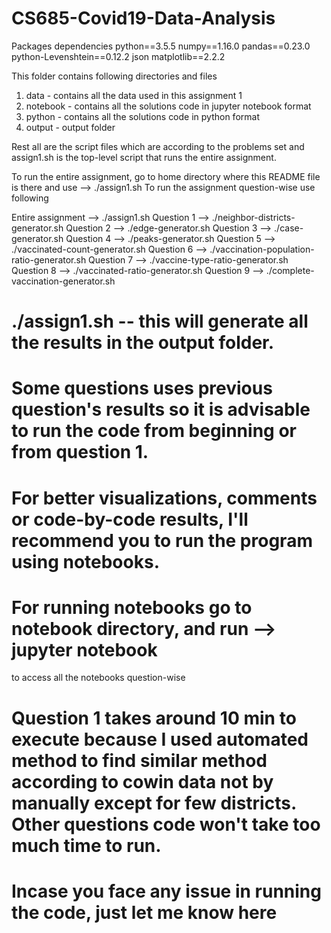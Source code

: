 # CS685-Covid19-Data-Analysis

Packages dependencies
python==3.5.5
numpy==1.16.0
pandas==0.23.0
python-Levenshtein==0.12.2
json
matplotlib==2.2.2

This folder contains following directories and files 
1. data - contains all the data used in this assignment 1
2. notebook - contains all the solutions code in jupyter notebook format
3. python - contains all the solutions code in python format
4. output - output folder

Rest all are the script files which are according to the problems set and assign1.sh is the top-level script that runs the entire assignment.

To run the entire assignment, go to home directory where this README file is there and use --> ./assign1.sh 
To run the assignment question-wise use following

Entire assignment --> ./assign1.sh
Question 1 --> ./neighbor-districts-generator.sh
Question 2 --> ./edge-generator.sh
Question 3 --> ./case-generator.sh
Question 4 --> ./peaks-generator.sh
Question 5 --> ./vaccinated-count-generator.sh
Question 6 --> ./vaccination-population-ratio-generator.sh
Question 7 --> ./vaccine-type-ratio-generator.sh
Question 8 --> ./vaccinated-ratio-generator.sh
Question 9 --> ./complete-vaccination-generator.sh

# ./assign1.sh -- this will generate all the results in the output folder. 
# Some questions uses previous question's results so it is advisable to run the code from beginning or from question 1.
# For better visualizations, comments or code-by-code results, I'll recommend you to run the program using notebooks.
# For running notebooks go to notebook directory, and run --> jupyter notebook 
  to access all the notebooks question-wise
# Question 1 takes around 10 min to execute because I used automated method to find similar method according to cowin data not by manually except for few districts. Other questions code won't take too much time to run.
# Incase you face any issue in running the code, just let me know here
